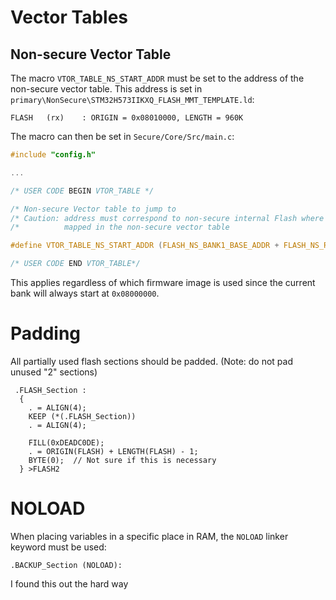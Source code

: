 
# Vector Tables

## Non-secure Vector Table

The macro `VTOR_TABLE_NS_START_ADDR` must be set to the address of the non-secure vector table. This address is set in `primary\NonSecure\STM32H573IIKXQ_FLASH_MMT_TEMPLATE.ld`:

```
FLASH	(rx)	: ORIGIN = 0x08010000, LENGTH = 960K
```

The macro can then be set in `Secure/Core/Src/main.c`:

```C
#include "config.h"

...

/* USER CODE BEGIN VTOR_TABLE */

/* Non-secure Vector table to jump to                                         */
/* Caution: address must correspond to non-secure internal Flash where is     */
/*          mapped in the non-secure vector table                             */

#define VTOR_TABLE_NS_START_ADDR (FLASH_NS_BANK1_BASE_ADDR + FLASH_NS_REGION_OFFSET) /* = 0x08010000 */

/* USER CODE END VTOR_TABLE*/
```

This applies regardless of which firmware image is used since the current bank will always start at `0x08000000`.

# Padding

All partially used flash sections should be padded. (Note: do not pad unused "2" sections)

```
 .FLASH_Section :
  {
    . = ALIGN(4);
    KEEP (*(.FLASH_Section))
    . = ALIGN(4);

    FILL(0xDEADC0DE);
    . = ORIGIN(FLASH) + LENGTH(FLASH) - 1;
    BYTE(0);  // Not sure if this is necessary
  } >FLASH2
```

# NOLOAD

When placing variables in a specific place in RAM, the `NOLOAD` linker keyword must be used:

```.BACKUP_Section (NOLOAD):```

I found this out the hard way